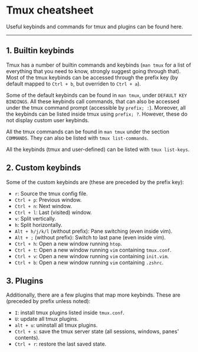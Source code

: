 # Tmux cheatsheet

Useful keybinds and commands for tmux and plugins can be found here.

--------------------------------------------------------------------------------

## 1. Builtin keybinds

Tmux has a number of builtin commands and keybinds (`man tmux` for a list of
everything that you need to know, strongly suggest going through that). Most of
the tmux keybinds can be accessed through the prefix key (by default mapped to
`Ctrl + b`, but overriden to `Ctrl + a`).

Some of the default keybinds can be found in `man tmux`, under `DEFAULT KEY
BINDINGS`. All these keybinds call commands, that can also be accessed under the
tmux command prompt (accessible by `prefix; :`). Moreover, all the keybinds can
be listed inside tmux using `prefix; ?`. However, these do not display custom
user keybinds.

All the tmux commands can be found in `man tmux` under the section `COMMANDS`.
They can also be listed with `tmux list-commands`.

All the keybinds (tmux and user-defined) can be listed with `tmux list-keys`.

## 2. Custom keybinds

Some of the custom keybinds are (these are preceded  by the prefix key):
- `r`: Source the tmux config file.
- `Ctrl + p`: Previous window.
- `Ctrl + n`: Next window.
- `Ctrl + l`: Last (visited) window.
- `v`: Split vertically.
- `h`: Split horizontally.
- `Alt + h/j/k/l` (without prefix): Pane switching (even inside vim).
- `Alt + ;` (without prefix): Switch to last pane (even inside vim).
- `Ctrl + h`: Open a new window running `htop`.
- `Ctrl + t`: Open a new window running `vim` containing `tmux.conf`.
- `Ctrl + v`: Open a new window running `vim` containing `init.vim`.
- `Ctrl + b`: Open a new window running `vim` containing `.zshrc`.

## 3. Plugins

Additionally, there are a few plugins that map more keybinds. These are
(preceded by prefix unless noted):
- `I`: install tmux plugins listed inside `tmux.conf`.
- `U`: update all tmux plugins.
- `alt + u`: uninstall all tmux plugins.
- `Ctrl + s`: save the tmux server state (all sessions, windows, panes'
  contents).
- `Ctrl + r`: restore the last saved state.
